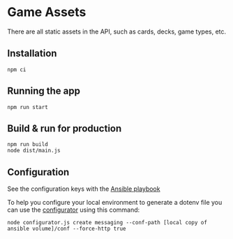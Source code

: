 # Game Assets

There are all static assets in the API, such as cards, decks, game types, etc.

## Installation

```
npm ci
```

## Running the app

```
npm run start
```

## Build & run for production

```
npm run build
node dist/main.js
```

## Configuration

See the configuration keys with the [Ansible playbook](https://github.com/thefirstspine/ansible/blob/master/volume/playbooks/deploy-messaging.yaml)

To help you configure your local environment to generate a dotenv file you can use the [configurator](https://github.com/thefirstspine/configurator) using this command:

```
node configurator.js create messaging --conf-path [local copy of ansible volume]/conf --force-http true
```
